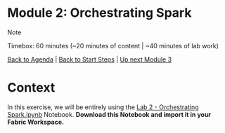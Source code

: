 # Module 2: Orchestrating Spark

> [!NOTE]
> Timebox: 60 minutes (~20 minutes of content | ~40 minutes of lab work)
> 
> [Back to Agenda](./../README.md#agenda) | [Back to Start Steps](../module-0-setup/start.md) | [Up next Module 3](./../module-3-scheduling-monitoring-debugging/scheduling-monitoring-debugging.md)


# Context
In this exercise, we will be entirely using the [Lab 2 - Orchestrating Spark.ipynb](https://github.com/voidfunction/FabCon25SparkWorkshop/blob/main/module-2-orchestrating-spark/Lab%202%20-%20Orchestrating%20Spark.ipynb) Notebook. **Download this Notebook and import it in your Fabric Workspace.**
